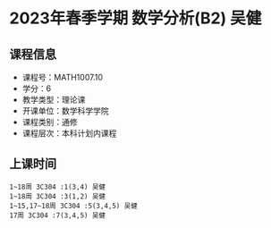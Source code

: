 # 2023年春季学期 数学分析(B2) 吴健






## 课程信息

- 课程号：MATH1007.10
- 学分：6
- 教学类型：理论课
- 开课单位：数学科学学院
- 课程类别：通修
- 课程层次：本科计划内课程

## 上课时间

```
1~18周 3C304 :1(3,4) 吴健
1~18周 3C304 :3(1,2) 吴健
1~15,17~18周 3C304 :5(3,4,5) 吴健
17周 3C304 :7(3,4,5) 吴健
```

